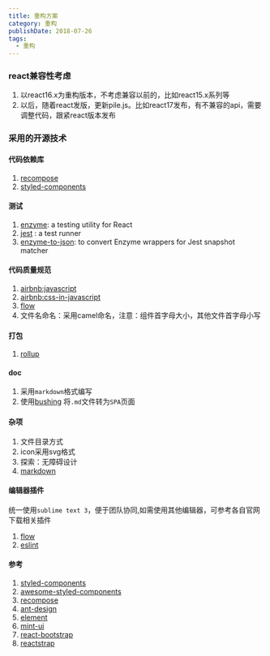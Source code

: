 ```yaml
---
title: 重构方案
category: 重构
publishDate: 2018-07-26
tags:
  - 重构
---
```


### react兼容性考虑

1. 以react16.x为重构版本，不考虑兼容以前的，比如react15.x系列等
2. 以后，随着react发版，更新pile.js。比如react17发布，有不兼容的api，需要调整代码，跟紧react版本发布

### 采用的开源技术

#### 代码依赖库

1. [recompose](https://github.com/acdlite/recompose)
2. [styled-components](https://github.com/styled-components)

#### 测试

1. [enzyme](https://github.com/airbnb/enzyme): a testing utility for React
2. [jest](https://github.com/facebook/jest) : a test runner
3. [enzyme-to-json](https://github.com/adriantoine/enzyme-to-json): to convert Enzyme wrappers for Jest snapshot matcher

#### 代码质量规范

1. [airbnb:javascript](https://github.com/airbnb/javascript)
2. [airbnb:css-in-javascript](https://github.com/airbnb/javascript/tree/master/css-in-javascript)
3. [flow](https://github.com/facebook/flow)
4. 文件名命名：采用camel命名，注意：组件首字母大小，其他文件首字母小写

#### 打包

1. [rollup](https://github.com/rollup/rollup)

#### doc

1. 采用`markdown`格式编写
2. 使用[bushing](https://github.com/benjycui/bisheng) 将`.md`文件转为`SPA`页面

#### 杂项

1. 文件目录方式
2. icon采用svg格式
3. 探索：无障碍设计
4. [markdown](https://github.com/eslint/eslint-plugin-markdown)

#### 编辑器插件

统一使用`sublime text 3`，便于团队协同,如需使用其他编辑器，可参考各自官网下载相关插件

1. [flow](https://flow.org/en/docs/editors/sublime-text/)
2. [eslint](https://eslint.org/docs/user-guide/integrations#editors)

#### 参考

1. [styled-components](https://github.com/styled-components)
2. [awesome-styled-components](https://github.com/styled-components/awesome-styled-components)
3. [recompose](https://github.com/acdlite/recompose)
4. [ant-design](https://github.com/ant-design/ant-design/)
5. [element](https://github.com/ElemeFE/element)
6. [mint-ui](https://github.com/ElemeFE/mint-ui)
7. [react-bootstrap](https://github.com/react-bootstrap/react-bootstrap)
8. [reactstrap](https://github.com/reactstrap/reactstrap)
